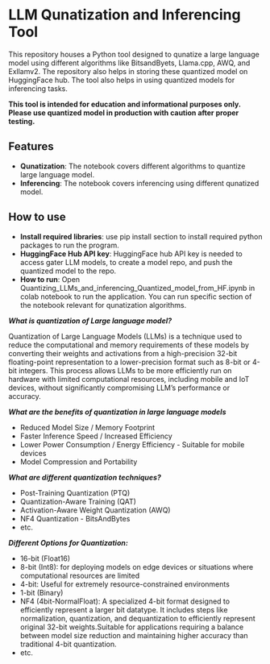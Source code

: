 # LLM Qunatization and Inferencing Tool
This repository houses a Python tool designed to qunatize a large language model using different algorithms like BitsandByets, Llama.cpp, AWQ, and Exllamv2.  The repository also helps in storing these quantized model on HuggingFace hub.
The tool also helps in using quantized models for inferencing tasks. 
 
**This tool is intended for education and informational purposes only. Please use quantized model in production with caution after proper testing.** 

## Features

- **Qunatization**: The notebook covers different algorithms to quantize large language model.
- **Inferencing**: The notebook covers inferencing using different qunatized model.


## How to use 
- **Install required libraries**: use pip install section to install required python packages to run the program.
- **HuggingFace Hub API key**: HuggingFace hub API key is needed to access gater LLM models, to create a model repo, and push the quantized model to the repo. 
- **How to run**: Open Quantizing_LLMs_and_inferencing_Quantized_model_from_HF.ipynb in colab notebook to run the application. You can run specific section of the notebook relevant for qunatization algorithms.

***What is quantization of Large language model?***

Quantization of Large Language Models (LLMs) is a technique used to reduce the computational and memory requirements of these models by converting their weights and activations from a high-precision 32-bit floating-point representation to a lower-precision format such as 8-bit or 4-bit integers. This process allows LLMs to be more efficiently run on hardware with limited computational resources, including mobile and IoT devices, without significantly compromising LLM’s performance or accuracy.

***What are the benefits of quantization in large language models***
- Reduced Model Size / Memory Footprint
- Faster Inference Speed / Increased Efficiency
- Lower Power Consumption / Energy Efficiency - Suitable for mobile devices
- Model Compression and Portability

***What are different quantization techniques?***
- Post-Training Quantization (PTQ)
- Quantization-Aware Training (QAT)
- Activation-Aware Weight Quantization (AWQ)
- NF4 Quantization - BitsAndBytes
- etc.

***Different Options for Quantization:***
- 16-bit (Float16)
- 8-bit (Int8): for deploying models on edge devices or situations where computational resources are limited
- 4-bit: Useful for extremely resource-constrained environments
- 1-bit (Binary)
- NF4 (4bit-NormalFloat): A specialized 4-bit format designed to efficiently represent a larger bit datatype. It includes steps like normalization, quantization, and dequantization to efficiently represent original 32-bit weights.Suitable for applications requiring a balance between model size reduction and maintaining higher accuracy than traditional 4-bit quantization.
- etc.
